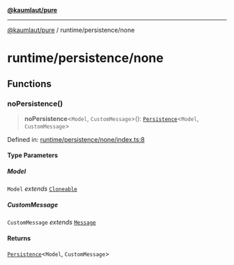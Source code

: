 [**@kaumlaut/pure**](../../README.md)

***

[@kaumlaut/pure](../../README.md) / runtime/persistence/none

# runtime/persistence/none

## Functions

### noPersistence()

> **noPersistence**\<`Model`, `CustomMessage`\>(): [`Persistence`](../persistence.md#persistence)\<`Model`, `CustomMessage`\>

Defined in: [runtime/persistence/none/index.ts:8](https://github.com/maxkaemmerer/pure/blob/ca7bfe23ff25588c07f62c0e812dd8f58d29f518/src/runtime/persistence/none/index.ts#L8)

#### Type Parameters

##### Model

`Model` *extends* [`Cloneable`](../../clone.md#cloneable)

##### CustomMessage

`CustomMessage` *extends* [`Message`](../../runtime.md#message)

#### Returns

[`Persistence`](../persistence.md#persistence)\<`Model`, `CustomMessage`\>
